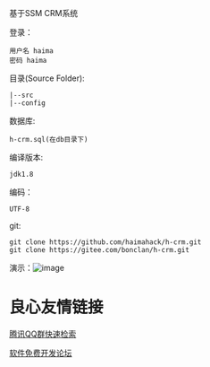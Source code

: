 ﻿基于SSM CRM系统

登录：

	用户名 haima
	密码 haima

目录(Source Folder):

	|--src
	|--config
	
	
数据库:

	h-crm.sql(在db目录下)
	
	
编译版本: 

	jdk1.8


编码：

	UTF-8

git:

	git clone https://github.com/haimahack/h-crm.git
	git clone https://gitee.com/bonclan/h-crm.git
	
	
演示：![image](https://github.com/haimahack/h-crm/raw/master/h-crm.gif)






 # 良心友情链接

[腾讯QQ群快速检索](http://u.720life.cn/s/8cf73f7c)

[软件免费开发论坛](http://u.720life.cn/s/bbb01dc0)